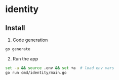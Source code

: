 # identity

## Install

1) Code generation
```bash
go generate
```

2) Run the app
```bash
set -a && source .env && set +a  # load env vars
go run cmd/identity/main.go
```